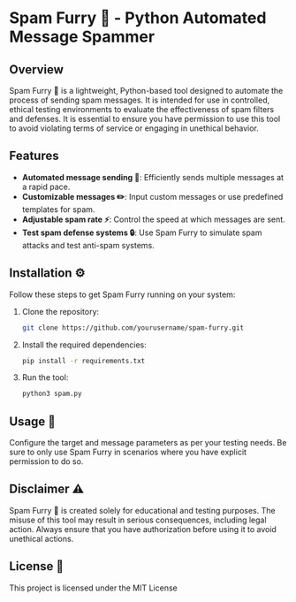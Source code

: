 # Spam Furry 🐾 - Python Automated Message Spammer

## Overview
Spam Furry 🐾 is a lightweight, Python-based tool designed to automate the process of sending spam messages. It is intended for use in controlled, ethical testing environments to evaluate the effectiveness of spam filters and defenses. It is essential to ensure you have permission to use this tool to avoid violating terms of service or engaging in unethical behavior.

## Features
- **Automated message sending 📩**: Efficiently sends multiple messages at a rapid pace.
- **Customizable messages ✏️**: Input custom messages or use predefined templates for spam.
- **Adjustable spam rate ⚡**: Control the speed at which messages are sent.
- **Test spam defense systems 🔒**: Use Spam Furry to simulate spam attacks and test anti-spam systems.

## Installation ⚙️
Follow these steps to get Spam Furry running on your system:

1. Clone the repository:
    ```bash
    git clone https://github.com/yourusername/spam-furry.git
    ```

2. Install the required dependencies:
    ```bash
    pip install -r requirements.txt
    ```

2. Run the tool:
    ```bash
    python3 spam.py
    ```

## Usage 🐾
Configure the target and message parameters as per your testing needs. Be sure to only use Spam Furry in scenarios where you have explicit permission to do so.

## Disclaimer ⚠️
Spam Furry 🐾 is created solely for educational and testing purposes. The misuse of this tool may result in serious consequences, including legal action. Always ensure that you have authorization before using it to avoid unethical actions.

## License 📜
This project is licensed under the MIT License
